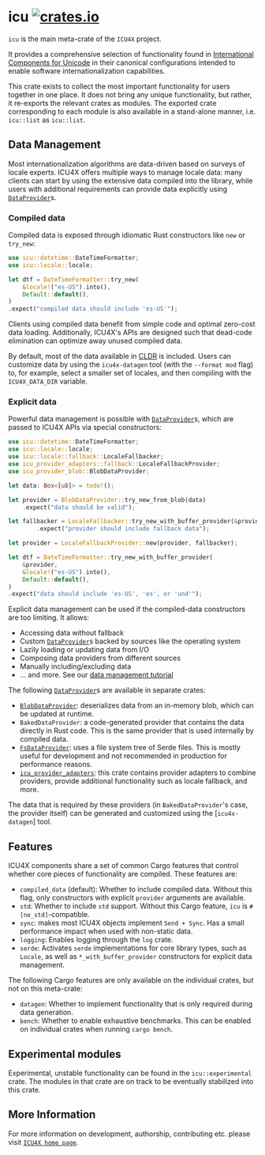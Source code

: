 # icu [![crates.io](https://img.shields.io/crates/v/icu)](https://crates.io/crates/icu)

<!-- cargo-rdme start -->

`icu` is the main meta-crate of the `ICU4X` project.

It provides a comprehensive selection of functionality found in
[International Components for Unicode](http://icu.unicode.org/)
in their canonical configurations intended to enable software
internationalization capabilities.

This crate exists to collect the most important functionality for users
together in one place.
It does not bring any unique functionality, but rather,
it re-exports the relevant crates as modules.
The exported crate corresponding to each module is also
available in a stand-alone manner, i.e. `icu::list` as `icu::list`.

## Data Management

Most internationalization algorithms are data-driven based on surveys of locale experts.
ICU4X offers multiple ways to manage locale data: many clients can start by using the
extensive data compiled into the library, while users with additional requirements can
provide data explicitly using [`DataProvider`]s.

### Compiled data

Compiled data is exposed through idiomatic Rust constructors like `new` or `try_new`:

```rust
use icu::datetime::DateTimeFormatter;
use icu::locale::locale;

let dtf = DateTimeFormatter::try_new(
    &locale!("es-US").into(),
    Default::default(),
)
.expect("compiled data should include 'es-US'");
```

Clients using compiled data benefit from simple code and optimal zero-cost data loading. Additionally,
ICU4X's APIs are designed such that dead-code elimination can optimize away unused compiled data.

By default, most of the data available in [CLDR] is included. Users can customize data by using
the `icu4x-datagen` tool (with the `-⁠-format mod` flag) to, for example, select a smaller set of
locales, and then compiling with the `ICU4X_DATA_DIR` variable.

### Explicit data

Powerful data management is possible with [`DataProvider`]s, which are passed to ICU4X APIs via
special constructors:

```rust
use icu::datetime::DateTimeFormatter;
use icu::locale::locale;
use icu::locale::fallback::LocaleFallbacker;
use icu_provider_adapters::fallback::LocaleFallbackProvider;
use icu_provider_blob::BlobDataProvider;

let data: Box<[u8]> = todo!();

let provider = BlobDataProvider::try_new_from_blob(data)
    .expect("data should be valid");

let fallbacker = LocaleFallbacker::try_new_with_buffer_provider(&provider)
        .expect("provider should include fallback data");

let provider = LocaleFallbackProvider::new(provider, fallbacker);

let dtf = DateTimeFormatter::try_new_with_buffer_provider(
    &provider,
    &locale!("es-US").into(),
    Default::default(),
)
.expect("data should include 'es-US', 'es', or 'und'");
```

Explicit data management can be used if the compiled-data constructors are too limiting. It allows:
* Accessing data without fallback
* Custom [`DataProvider`]s backed by sources like the operating system
* Lazily loading or updating data from I/O
* Composing data providers from different sources
* Manually including/excluding data
* ... and more. See our [data management tutorial]

The following [`DataProvider`]s are available in separate crates:
* [`BlobDataProvider`]: deserializes data from an in-memory blob, which can be updated at runtime.
* `BakedDataProvider`: a code-generated provider that contains the data directly in Rust code. This is the
  same provider that is used internally by compiled data.
* [`FsDataProvider`]: uses a file system tree of Serde files. This is mostly useful for development and
  not recommended in production for performance reasons.
* [`icu_provider_adapters`]: this crate contains provider adapters to combine providers,
  provide additional functionality such as locale fallback, and more.

The data that is required by these providers (in `BakedDataProvider`'s case, the provider itself) can be
generated and customized using the [`icu4x-datagen`] tool.

## Features

ICU4X components share a set of common Cargo features that control whether core pieces of
functionality are compiled. These features are:

- `compiled_data` (default): Whether to include compiled data. Without this flag, only constructors with
   explicit `provider` arguments are available.
- `std`: Whether to include `std` support. Without this Cargo feature, `icu` is `#[no_std]`-compatible.
- `sync`: makes most ICU4X objects implement `Send + Sync`. Has a small performance impact when used with non-static data.
- `logging`: Enables logging through the `log` crate.
- `serde`: Activates `serde` implementations for core library types, such as `Locale`, as well
   as `*_with_buffer_provider` constructors for explicit data management.

The following Cargo features are only available on the individual crates, but not on this meta-crate:

- `datagen`: Whether to implement functionality that is only required during data generation.
- `bench`: Whether to enable exhaustive benchmarks. This can be enabled on individual crates
  when running `cargo bench`.

## Experimental modules

Experimental, unstable functionality can be found in the `icu::experimental` crate. The modules in that crate
are on track to be eventually stabilized into this crate.


[CLDR]: http://cldr.unicode.org/
[`DataProvider`]: icu_provider::DataProvider
[`FsDataProvider`]: https://docs.rs/icu_provider_fs/latest/icu_provider_fs/struct.FsDataProvider.html
[`BlobDataProvider`]: https://docs.rs/icu_provider_blob/latest/icu_provider_blob/struct.BlobDataProvider.html
[`icu_provider_adapters`]: https://docs.rs/icu_provider_adapters/latest/icu_provider_adapters/
[data management tutorial]: https://github.com/unicode-org/icu4x/blob/main/tutorials/data_provider.md#loading-additional-data-at-runtime

<!-- cargo-rdme end -->

## More Information

For more information on development, authorship, contributing etc. please visit [`ICU4X home page`](https://github.com/unicode-org/icu4x).
